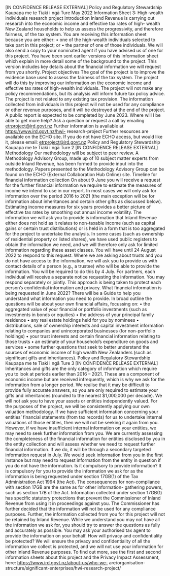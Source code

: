 \[IN CONFIDENCE RELEASE EXTERNAL\] Policy and Regulatory Stewardship Kaupapa me te Tiaki i ngā Ture May 2022 Information Sheet 3: High-wealth individuals research project Introduction Inland Revenue is carrying out research into the economic income and effective tax rates of high- wealth New Zealand households to help us assess the progressivity, and therefore fairness, of the tax system. You are receiving this information sheet because you are either: • one of the high-wealth individuals selected to take part in this project; or • the partner of one of those individuals. We will also send a copy to your nominated agent if you have advised us of one for this project. You have been sent earlier versions of this information sheet which explain in more detail some of the background to the project. This version includes key details about the financial information we will request from you shortly. Project objectives The goal of the project is to improve the evidence base used to assess the fairness of the tax system. The project will do this by improving our information on the economic income and effective tax rates of high-wealth individuals. The project will not make any policy recommendations, but its analysis will inform future tax policy advice. The project is not related to any existing tax provision. The information collected from individuals in this project will not be used for any compliance or other revenue purposes, and it will be destroyed at the end of the project. A public report is expected to be completed by June 2023. Where will I be able to get more help? Ask a question or request a call by emailing etrproject@ird.govt.nz Further information is available at https://www.ird.govt.nz/hwi- research-project Further resources are available on the ECHO site. If you do not have ECHO access, but would like it, please email: etrproject@ird.govt.nz Policy and Regulatory Stewardship Kaupapa me te Tiaki i ngā Ture 2 \[IN CONFIDENCE RELEASE EXTERNAL\] Methodology Our methodology will be subject to peer review. A Methodology Advisory Group, made up of 10 subject matter experts from outside Inland Revenue, has been formed to provide input into the methodology. Papers presented to the Methodology Advisory Group can be found on the ECHO (External Collaboration Hub Online) site. Timeline for financial information collection On about 9 June you will receive a request for the further financial information we require to estimate the measures of income we intend to use in our report. In most cases we will only ask for information over the period 2016 to 2021 (the main exception will be for information about inheritances and certain other gifts as discussed below). Estimating income measures for six years provides a better picture of effective tax rates by smoothing out annual income volatility. The information we will ask you to provide is information that Inland Revenue either does not hold as it relates to non-taxable income (such as capital gains or certain trust distributions) or is held in a form that is too aggregated for the project to undertake the analysis. In some cases (such as ownership of residential property or listed shares), we have used public registers to obtain the information we need, and we will therefore only ask for limited information regarding these asset classes. You will have until 24 August 2022 to respond to this request. Where we are asking about trusts and you do not have access to the information, we will ask you to provide us with contact details of a person (e.g., a trustee) who will be able to provide the information. You will be required to do this by 4 July. For partners, each individual will receive a separate notice requesting the information. You may respond separately or jointly. This approach is being taken to protect each person’s confidential information and privacy. What financial information is being requested in June 2022? There will be a Guide to help you understand what information you need to provide. In broad outline the questions will be about your own financial affairs, focussing on: • the aggregated value of your financial or portfolio investments (such as investments in bonds or equities) • the address of your principal family residence • any real estate holdings held for you by nominees • distributions, sale of ownership interests and capital investment information relating to companies and unincorporated businesses (for non-portfolio holdings) • your trust interests and certain financial information relating to those trusts • an estimate of your household’s expenditure on goods and services • some further questions that seek to better understand the sources of economic income of high wealth New Zealanders (such as significant gifts and inheritances). Policy and Regulatory Stewardship Kaupapa me te Tiaki i ngā Ture 3 \[IN CONFIDENCE RELEASE EXTERNAL\] Inheritances and gifts are the only category of information which require you to look at periods earlier than 2016 – 2021. These are a component of economic income but are received infrequently, which is why we ask for the information from a longer period. We realise that it may be difficult to provide fully accurate answers, so you are only required to estimate your gifts and inheritances (rounded to the nearest $1,000,000 per decade). We will not ask you to have your assets or entities independently valued. For the purposes of the project, we will be consistently applying our own valuation methodology. If we have sufficient information concerning your entities’ financial statements (from tax records) for us to undertake internal valuations of those entities, then we will not be seeking it again from you. However, if we have insufficient internal information on your entities, we may need to seek further information from you. We are currently assessing the completeness of the financial information for entities disclosed by you in the entity collection and will assess whether we need to request further financial information. If we do, it will be through a secondary targeted information request in July. We would seek information from you in the first instance but may need to request information from the entity in question if you do not have the information. Is it compulsory to provide information? It is compulsory for you to provide the information we ask for as the information is being requested under section 17GB(1) of the Tax Administration Act 1994 (the Act). The consequences for non-compliance with section 17GB are the same as for other information- gathering powers, such as section 17B of the Act. Information collected under section 17GB(1) has specific statutory protections that prevent the Commissioner of Inland Revenue from using it in proceedings against you. The Commissioner has further decided that the information will not be used for any compliance purposes. Further, the information collected from you for this project will not be retained by Inland Revenue. While we understand you may not have all the information we ask for, you should try to answer the questions as fully and accurately as possible. You may ask your authorised tax agent to provide the information on your behalf. How will privacy and confidentiality be protected? We will ensure the privacy and confidentiality of all the information we collect is protected, and we will not use your information for other Inland Revenue purposes. To find out more, see the first and second information sheets about this project and the Privacy Impact Assessment, here: https://www.ird.govt.nz/about-us/who-we- are/organisation-structure/significant-enterprises/hwi-research-project/